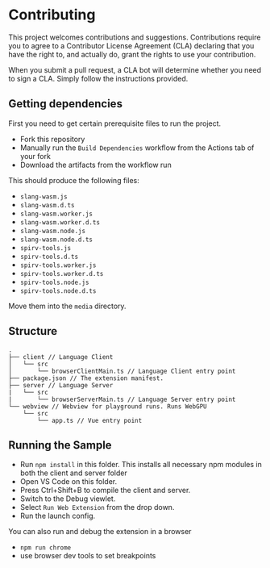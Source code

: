 # Contributing

This project welcomes contributions and suggestions. Contributions require you to agree to a Contributor License Agreement (CLA) declaring that you have the right to, and actually do, grant the rights to use your contribution.

When you submit a pull request, a CLA bot will determine whether you need to sign a CLA. Simply follow the instructions provided.

## Getting dependencies

First you need to get certain prerequisite files to run the project.

* Fork this repository
* Manually run the `Build Dependencies` workflow from the Actions tab of your fork
* Download the artifacts from the workflow run

This should produce the following files:

* `slang-wasm.js`
* `slang-wasm.d.ts`
* `slang-wasm.worker.js`
* `slang-wasm.worker.d.ts`
* `slang-wasm.node.js`
* `slang-wasm.node.d.ts`
* `spirv-tools.js`
* `spirv-tools.d.ts`
* `spirv-tools.worker.js`
* `spirv-tools.worker.d.ts`
* `spirv-tools.node.js`
* `spirv-tools.node.d.ts`

Move them into the `media` directory.

## Structure

```plaintext
.
├── client // Language Client
│   └── src
│       └── browserClientMain.ts // Language Client entry point
├── package.json // The extension manifest.
├── server // Language Server
|   └── src
|       └── browserServerMain.ts // Language Server entry point
└── webview // Webview for playground runs. Runs WebGPU
    └── src
        └── app.ts // Vue entry point
```

## Running the Sample

- Run `npm install` in this folder. This installs all necessary npm modules in both the client and server folder
- Open VS Code on this folder.
- Press Ctrl+Shift+B to compile the client and server.
- Switch to the Debug viewlet.
- Select `Run Web Extension` from the drop down.
- Run the launch config.

You can also run and debug the extension in a browser

- `npm run chrome`
- use browser dev tools to set breakpoints
